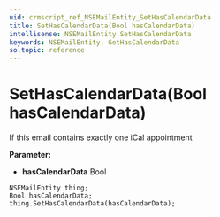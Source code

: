 ```yaml
---
uid: crmscript_ref_NSEMailEntity_SetHasCalendarData
title: SetHasCalendarData(Bool hasCalendarData)
intellisense: NSEMailEntity.SetHasCalendarData
keywords: NSEMailEntity, GetHasCalendarData
so.topic: reference
---
```


# SetHasCalendarData(Bool hasCalendarData)

If this email contains exactly one iCal appointment

**Parameter:** 
 - **hasCalendarData** Bool

```crmscript
NSEMailEntity thing;
Bool hasCalendarData;
thing.SetHasCalendarData(hasCalendarData);
```

